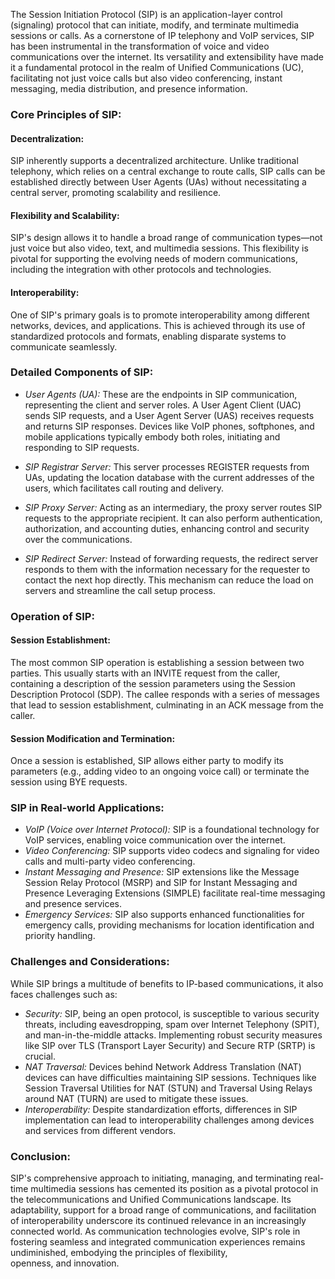 The Session Initiation Protocol (SIP) is an application-layer control (signaling) protocol that can initiate, modify, and terminate multimedia sessions or calls. As a cornerstone of IP telephony and VoIP services, SIP has been instrumental in the transformation of voice and video communications over the internet. Its versatility and extensibility have made it a fundamental protocol in the realm of Unified Communications (UC), facilitating not just voice calls but also video conferencing, instant messaging, media distribution, and presence information.

### Core Principles of SIP:

#### Decentralization:
SIP inherently supports a decentralized architecture. Unlike traditional telephony, which relies on a central exchange to route calls, SIP calls can be established directly between User Agents (UAs) without necessitating a central server, promoting scalability and resilience.

#### Flexibility and Scalability:
SIP's design allows it to handle a broad range of communication types—not just voice but also video, text, and multimedia sessions. This flexibility is pivotal for supporting the evolving needs of modern communications, including the integration with other protocols and technologies.

#### Interoperability:
One of SIP's primary goals is to promote interoperability among different networks, devices, and applications. This is achieved through its use of standardized protocols and formats, enabling disparate systems to communicate seamlessly.

### Detailed Components of SIP:

- *User Agents (UA):* These are the endpoints in SIP communication, representing the client and server roles. A User Agent Client (UAC) sends SIP requests, and a User Agent Server (UAS) receives requests and returns SIP responses. Devices like VoIP phones, softphones, and mobile applications typically embody both roles, initiating and responding to SIP requests.

- *SIP Registrar Server:* This server processes REGISTER requests from UAs, updating the location database with the current addresses of the users, which facilitates call routing and delivery.

- *SIP Proxy Server:* Acting as an intermediary, the proxy server routes SIP requests to the appropriate recipient. It can also perform authentication, authorization, and accounting duties, enhancing control and security over the communications.

- *SIP Redirect Server:* Instead of forwarding requests, the redirect server responds to them with the information necessary for the requester to contact the next hop directly. This mechanism can reduce the load on servers and streamline the call setup process.


### Operation of SIP:

#### Session Establishment:
The most common SIP operation is establishing a session between two parties. This usually starts with an INVITE request from the caller, containing a description of the session parameters using the Session Description Protocol (SDP). The callee responds with a series of messages that lead to session establishment, culminating in an ACK message from the caller.

#### Session Modification and Termination:
Once a session is established, SIP allows either party to modify its parameters (e.g., adding video to an ongoing voice call) or terminate the session using BYE requests.

### SIP in Real-world Applications:

- *VoIP (Voice over Internet Protocol):* SIP is a foundational technology for VoIP services, enabling voice communication over the internet.
- *Video Conferencing:* SIP supports video codecs and signaling for video calls and multi-party video conferencing.
- *Instant Messaging and Presence:* SIP extensions like the Message Session Relay Protocol (MSRP) and SIP for Instant Messaging and Presence Leveraging Extensions (SIMPLE) facilitate real-time messaging and presence services.
- *Emergency Services:* SIP also supports enhanced functionalities for emergency calls, providing mechanisms for location identification and priority handling.


### Challenges and Considerations:

While SIP brings a multitude of benefits to IP-based communications, it also faces challenges such as:

- *Security:* SIP, being an open protocol, is susceptible to various security threats, including eavesdropping, spam over Internet Telephony (SPIT), and man-in-the-middle attacks. Implementing robust security measures like SIP over TLS (Transport Layer Security) and Secure RTP (SRTP) is crucial.
- *NAT Traversal:* Devices behind Network Address Translation (NAT) devices can have difficulties maintaining SIP sessions. Techniques like Session Traversal Utilities for NAT (STUN) and Traversal Using Relays around NAT (TURN) are used to mitigate these issues.
- *Interoperability:* Despite standardization efforts, differences in SIP implementation can lead to interoperability challenges among devices and services from different vendors.

### Conclusion:

SIP's comprehensive approach to initiating, managing, and terminating real-time multimedia sessions has cemented its position as a pivotal protocol in the telecommunications and Unified Communications landscape. Its adaptability, support for a broad range of communications, and facilitation of interoperability underscore its continued relevance in an increasingly connected world. As communication technologies evolve, SIP's role in fostering seamless and integrated communication experiences remains undiminished, embodying the principles of flexibility, openness, and innovation.
